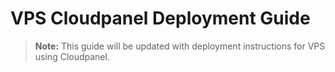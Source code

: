 # VPS Cloudpanel Deployment Guide

> **Note:** This guide will be updated with deployment instructions for VPS using Cloudpanel.

<!-- Content to be added -->
